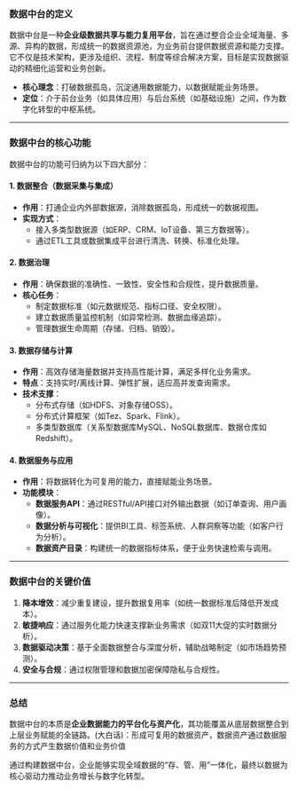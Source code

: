 ### 数据中台的定义
数据中台是一种**企业级数据共享与能力复用平台**，旨在通过整合企业全域海量、多源、异构的数据，形成统一的数据资源池，为业务前台提供数据资源和能力支撑。它不仅是技术架构，更涉及组织、流程、制度等综合解决方案，目标是实现数据驱动的精细化运营和业务创新。  
- **核心理念**：打破数据孤岛，沉淀通用数据能力，以数据赋能业务场景。  
- **定位**：介于前台业务（如具体应用）与后台系统（如基础设施）之间，作为数字化转型的中枢系统。

---

### 数据中台的核心功能
数据中台的功能可归纳为以下四大部分：

#### 1. **数据整合（数据采集与集成）**
- **作用**：打通企业内外部数据源，消除数据孤岛，形成统一的数据视图。  
- **实现方式**：  
  - 接入多类型数据源（如ERP、CRM、IoT设备、第三方数据等）。  
  - 通过ETL工具或数据集成平台进行清洗、转换、标准化处理。  

#### 2. **数据治理**
- **作用**：确保数据的准确性、一致性、安全性和合规性，提升数据质量。  
- **核心任务**：  
  - 制定数据标准（如元数据规范、指标口径、安全权限）。  
  - 建立数据质量监控机制（如异常检测、数据血缘追踪）。  
  - 管理数据生命周期（存储、归档、销毁）。  

#### 3. **数据存储与计算**
- **作用**：高效存储海量数据并支持高性能计算，满足多样化业务需求。  
- **特点**：支持实时/离线计算、弹性扩展，适应高并发查询需求。
- **技术支撑**：  
  - 分布式存储（如HDFS、对象存储OSS）。  
  - 分布式计算框架（如Tez、Spark、Flink）。  
  - 多类型数据库（关系型数据库MySQL、NoSQL数据库、数据仓库如Redshift）。  

#### 4. **数据服务与应用**
- **作用**：将数据转化为可复用的能力，直接赋能业务场景。  
- **功能模块**：  
  - **数据服务API**：通过RESTful/API接口对外输出数据（如订单查询、用户画像）。  
  - **数据分析与可视化**：提供BI工具、标签系统、人群洞察等功能（如客户行为分析）。  
  - **数据资产目录**：构建统一的数据指标体系，便于业务快速检索与调用。  

---

### 数据中台的关键价值
1. **降本增效**：减少重复建设，提升数据复用率（如统一数据标准后降低开发成本）。  
2. **敏捷响应**：通过服务化能力快速支撑新业务需求（如双11大促的实时数据分析）。  
3. **数据驱动决策**：基于全面数据整合与深度分析，辅助战略制定（如市场趋势预测）。  
4. **安全与合规**：通过权限管理和数据加密保障隐私与合规性。

---

### 总结

数据中台的本质是**企业数据能力的平台化与资产化**，其功能覆盖从底层数据整合到上层业务赋能的全链路。(大白话)：形成可复用的数据资产，数据资产通过数据服务的方式产生数据价值和业务价值

通过构建数据中台，企业能够实现全域数据的“存、管、用”一体化，最终以数据为核心驱动力推动业务增长与数字化转型。